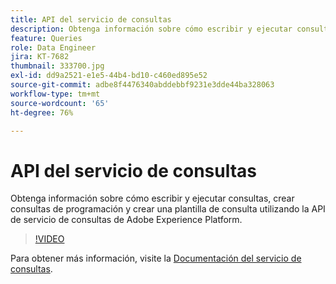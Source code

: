 ```yaml
---
title: API del servicio de consultas
description: Obtenga información sobre cómo escribir y ejecutar consultas, crear consultas de programación y crear una plantilla de consulta utilizando la API de servicio de consultas de Adobe Experience Platform.
feature: Queries
role: Data Engineer
jira: KT-7682
thumbnail: 333700.jpg
exl-id: dd9a2521-e1e5-44b4-bd10-c460ed895e52
source-git-commit: adbe8f4476340abddebbf9231e3dde44ba328063
workflow-type: tm+mt
source-wordcount: '65'
ht-degree: 76%

---
```


# API del servicio de consultas

Obtenga información sobre cómo escribir y ejecutar consultas, crear consultas de programación y crear una plantilla de consulta utilizando la API de servicio de consultas de Adobe Experience Platform.

>[!VIDEO](https://video.tv.adobe.com/v/333700?quality=12&learn=on)

Para obtener más información, visite la [Documentación del servicio de consultas](https://experienceleague.adobe.com/docs/experience-platform/query/home.html?lang=es).

